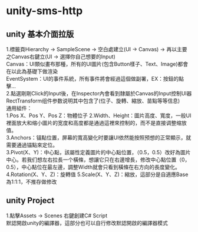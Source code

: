 # unity-sms-http
## unity 基本介面拉版
1.標籤頁Hierarchy -> SampleScene -> 空白處建立(UI -> Canvas) -> 再以主要之Canvas右鍵立(UI -> 選擇你自己想要的Input)    
Canvas：UI類似畫布那種，所有的UI圖片(包含Button樣子、Text、Image)都會在以此為基礎下做渲染        
EventSystem：UI的事件系統，所有事件將會經過這個做副署，EX：按鈕的點擊...         
2.點選剛剛Click的Input後，在Inspector內會看到隸屬於Canvas的Input控制UI器       
RectTransform组件参数说明其中包含了(位子、旋轉、縮放、苗點等等信息)             
通用組件：       
1.Pos X、Pos Y、Pos Z：物體位子
2.Width、Height：圖片高度、寬度，一般UI裡面放大和缩小圖片的宽度和高度都是通過這裡來控制的，而不是直接调整缩放值。                   
3.Anchors：锚點位置，屏幕的寬高變化时要讓UI依然能按照预想的正常顯示，就需要通過锚點來定位。           
3.Pivot(X、Y)：中心點，該屬性定義圖片的中心點位置，（0.5，0.5）改好為圖片中心。若我们想左右拉長一个橫條，想讓它只在右邊增長，修改中心點位置（0，0.5），中心點位在最左邊，調整Width就會只看到橫條在右方向的長度變化。       
4.Rotation(X、Y、Z)：旋轉值
5.Scale(X、Y、Z)：縮放，這部分是自適應Base為1:1:1，不推存做修改

## unity Project
1.點擊Assets -> Scenes 右鍵創建C# Script        
默認開啟unity的編譯器，這部分也可以自行修改默認開啟的編譯器模式        

